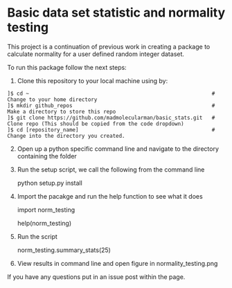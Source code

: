 # Basic data set statistic and normality testing

This project is a continuation of previous work in creating a package to calculate normality for a user defined random integer dataset.

To run this package follow the next steps:

1) Clone this repository to your local machine using by:

~~~
]$ cd ~                                                           # Change to your home directory
]$ mkdir github_repos                                             # Make a directory to store this repo
]$ git clone https://github.com/madmolecularman/basic_stats.git   # Clone repo (This should be copied from the code dropdown)
]$ cd [repository_name]                                           # Change into the directory you created.
~~~

2) Open up a python specific command line and navigate to the directory containing the folder


3) Run the setup script, we call the following from the command line

    python setup.py install
    
3) Import the pacakge and run the help function to see what it does

    import norm_testing
    
    help(norm_testing)
    
4) Run the script

    norm_testing.summary_stats(25)
    
5) View results in command line and open figure in normality_testing.png

If you have any questions put in an issue post within the page.

